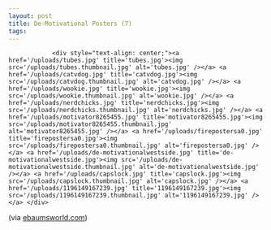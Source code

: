 ```yaml
---
layout: post
title: De-Motivational Posters (7)
tags:
---
```



                <div style="text-align: center;"><a href='/uploads/tubes.jpg' title='tubes.jpg'><img src='/uploads/tubes.thumbnail.jpg' alt='tubes.jpg' /></a> <a href='/uploads/catvdog.jpg' title='catvdog.jpg'><img src='/uploads/catvdog.thumbnail.jpg' alt='catvdog.jpg' /></a> <a href='/uploads/wookie.jpg' title='wookie.jpg'><img src='/uploads/wookie.thumbnail.jpg' alt='wookie.jpg' /></a> <a href='/uploads/nerdchicks.jpg' title='nerdchicks.jpg'><img src='/uploads/nerdchicks.thumbnail.jpg' alt='nerdchicks.jpg' /></a> <a href='/uploads/motivator8265455.jpg' title='motivator8265455.jpg'><img src='/uploads/motivator8265455.thumbnail.jpg' alt='motivator8265455.jpg' /></a> <a href='/uploads/firepostersa0.jpg' title='firepostersa0.jpg'><img src='/uploads/firepostersa0.thumbnail.jpg' alt='firepostersa0.jpg' /></a> <a href='/uploads/de-motivationalwestside.jpg' title='de-motivationalwestside.jpg'><img src='/uploads/de-motivationalwestside.thumbnail.jpg' alt='de-motivationalwestside.jpg' /></a> <a href='/uploads/capslock.jpg' title='capslock.jpg'><img src='/uploads/capslock.thumbnail.jpg' alt='capslock.jpg' /></a> <a href='/uploads/1196149167239.jpg' title='1196149167239.jpg'><img src='/uploads/1196149167239.thumbnail.jpg' alt='1196149167239.jpg' /></a> </div>
<p>(via <a href="http://www.ebaumsworld.com/pictures/view/54614/">ebaumsworld.com</a>)</p>
